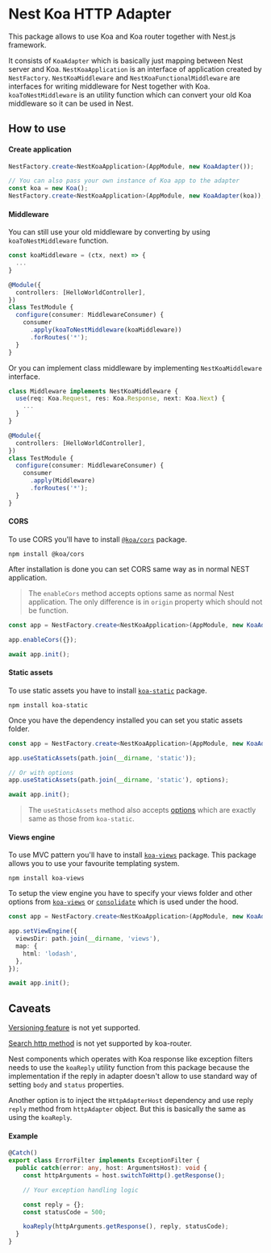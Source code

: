 # Nest Koa HTTP Adapter

This package allows to use Koa and Koa router together with Nest.js framework.

It consists of `KoaAdapter` which is basically just mapping between Nest server and Koa.
`NestKoaApplication` is an interface of application created by `NestFactory`.
`NestKoaMiddleware` and `NestKoaFunctionalMiddleware` are interfaces for writing middleware for Nest together with Koa.
`koaToNestMiddleware` is an utility function which can convert your old Koa middleware so it can be used in Nest.

## How to use

#### Create application

```typescript
NestFactory.create<NestKoaApplication>(AppModule, new KoaAdapter());

// You can also pass your own instance of Koa app to the adapter
const koa = new Koa();
NestFactory.create<NestKoaApplication>(AppModule, new KoaAdapter(koa));
```

#### Middleware

You can still use your old middleware by converting by using `koaToNestMiddleware` function.

```typescript
const koaMiddleware = (ctx, next) => {
  ...
}

@Module({
  controllers: [HelloWorldController],
})
class TestModule {
  configure(consumer: MiddlewareConsumer) {
    consumer
      .apply(koaToNestMiddleware(koaMiddleware))
      .forRoutes('*');
  }
}
```

Or you can implement class middleware by implementing `NestKoaMiddleware` interface.

```typescript
class Middleware implements NestKoaMiddleware {
  use(req: Koa.Request, res: Koa.Response, next: Koa.Next) {
    ...
  }
}

@Module({
  controllers: [HelloWorldController],
})
class TestModule {
  configure(consumer: MiddlewareConsumer) {
    consumer
      .apply(Middleware)
      .forRoutes('*');
  }
}
```

#### CORS

To use CORS you'll have to install [`@koa/cors`](https://github.com/koajs/cors) package.

```
npm install @koa/cors
```

After installation is done you can set CORS same way as in normal NEST application.

> The `enableCors` method accepts options same as normal Nest application. The only difference is in `origin` property which should not be function.

```typescript
const app = NestFactory.create<NestKoaApplication>(AppModule, new KoaAdapter());

app.enableCors({});

await app.init();
```

#### Static assets

To use static assets you have to install [`koa-static`](https://github.com/koajs/static) package.

```
npm install koa-static
```

Once you have the dependency installed you can set you static assets folder.

```typescript
const app = NestFactory.create<NestKoaApplication>(AppModule, new KoaAdapter());

app.useStaticAssets(path.join(__dirname, 'static'));

// Or with options
app.useStaticAssets(path.join(__dirname, 'static'), options);

await app.init();
```

> The `useStaticAssets` method also accepts [options](https://github.com/koajs/static#options) which are exactly same as those from `koa-static`.

#### Views engine

To use MVC pattern you'll have to install [`koa-views`](https://www.npmjs.com/package/koa-views) package. This package allows you to use your favourite templating system.

```
npm install koa-views
```

To setup the view engine you have to specify your views folder and other options from [`koa-views`](https://github.com/queckezz/koa-views#api) or [`consolidate`](https://github.com/tj/consolidate.js) which is used under the hood.

```typescript
const app = NestFactory.create<NestKoaApplication>(AppModule, new KoaAdapter());

app.setViewEngine({
  viewsDir: path.join(__dirname, 'views'),
  map: {
    html: 'lodash',
  },
});

await app.init();
```

## Caveats

[Versioning feature](https://docs.nestjs.com/techniques/versioning#versioning) is not yet supported.

[Search http method](https://github.com/nestjs/nest/pull/10533) is not yet supported by koa-router.

Nest components which operates with Koa response like exception filters needs to use the `koaReply` utility function from
this package because the implementation if the reply in adapter doesn't allow to use standard way of setting
`body` and `status` properties.

Another option is to inject the `HttpAdapterHost` dependency and use reply `reply` method from `httpAdapter` object.
But this is basically the same as using the `koaReply`.

#### Example

```typescript
@Catch()
export class ErrorFilter implements ExceptionFilter {
  public catch(error: any, host: ArgumentsHost): void {
    const httpArguments = host.switchToHttp().getResponse();

    // Your exception handling logic

    const reply = {};
    const statusCode = 500;

    koaReply(httpArguments.getResponse(), reply, statusCode);
  }
}
```
